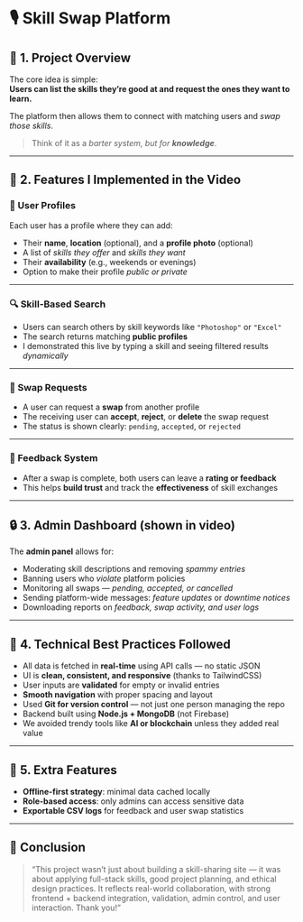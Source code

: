 # 🎙️ Skill Swap Platform 

## 🔹 1. Project Overview

The core idea is simple:  
**Users can list the skills they’re good at and request the ones they want to learn.**

The platform then allows them to connect with matching users and *swap those skills*.

> Think of it as a *barter system, but for **knowledge***.

---

## 🔹 2. Features I Implemented in the Video

### 👤 User Profiles
Each user has a profile where they can add:
- Their **name**, **location** (optional), and a **profile photo** (optional)  
- A list of *skills they offer* and *skills they want*  
- Their **availability** (e.g., weekends or evenings)  
- Option to make their profile *public or private*

---

### 🔍 Skill-Based Search
- Users can search others by skill keywords like `"Photoshop"` or `"Excel"`  
- The search returns matching **public profiles**  
- I demonstrated this live by typing a skill and seeing filtered results *dynamically*

---

### 🔁 Swap Requests
- A user can request a **swap** from another profile  
- The receiving user can **accept**, **reject**, or **delete** the swap request  
- The status is shown clearly: `pending`, `accepted`, or `rejected`

---

### 📝 Feedback System
- After a swap is complete, both users can leave a **rating or feedback**  
- This helps **build trust** and track the **effectiveness** of skill exchanges

---

## 🔒 3. Admin Dashboard (shown in video)

The **admin panel** allows for:
- Moderating skill descriptions and removing *spammy entries*  
- Banning users who *violate* platform policies  
- Monitoring all swaps — *pending, accepted, or cancelled*  
- Sending platform-wide messages: *feature updates* or *downtime notices*  
- Downloading reports on *feedback, swap activity, and user logs*

---

## 🧠 4. Technical Best Practices Followed

- All data is fetched in **real-time** using API calls — no static JSON  
- UI is **clean, consistent, and responsive** (thanks to TailwindCSS)  
- User inputs are **validated** for empty or invalid entries  
- **Smooth navigation** with proper spacing and layout  
- Used **Git for version control** — not just one person managing the repo  
- Backend built using **Node.js + MongoDB** (not Firebase)  
- We avoided trendy tools like **AI or blockchain** unless they added real value

---

## 🔧 5. Extra Features

- **Offline-first strategy**: minimal data cached locally  
- **Role-based access**: only admins can access sensitive data  
- **Exportable CSV logs** for feedback and user swap statistics  

---

## 🎯 Conclusion

> “This project wasn’t just about building a skill-sharing site — it was about applying full-stack skills, good project planning, and ethical design practices. It reflects real-world collaboration, with strong frontend + backend integration, validation, admin control, and user interaction. Thank you!”

